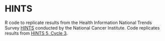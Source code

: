 # HINTS
R code to replicate results from the Health Information National Trends Survey [HINTS](https://hints.cancer.gov/) conducted by the National Cancer Institute. Code replicates results from [HINTS 5, Cycle 3](https://hints.cancer.gov/data/download-data.aspx).
